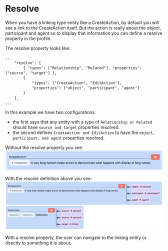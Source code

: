 # Resolve

When you have a linking type entity like a CreateAction, by default you will see a link to the
CreateAction itself. But the action is really about the object, participant and agent so to display
that information you can define a resolve property in the profile.

The resolve property looks like:

```
...
    "resolve": [
        { "types": ["Relationship", "Related"], "properties": ["source", "target"] },
        {
            "types": ["CreateAction", "EditAction"],
            "properties": ["object", "participant", "agent"]
        }
    ],
...
```

In this example we have two configurations:

-   the first says that any entity with a type of `Relationship or Related` should have
    `source and target` properties resolved.
-   the second defines `CreateAction and EditAction` to have the `object, participant, and agent`
    properties resolved.

Without the resolve property you see:
![create action displayed with resolve](./images/without-resolve-definition.png)

With the resolve definition above you see:
![create action and relationsgip with resolve](./images/with-resolve-definition.png)

With a resolve property, the user can navigate to the linking entity or directly to something it is
about.
